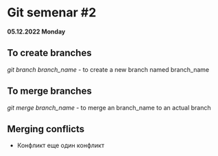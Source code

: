 # Git semenar #2
**05.12.2022 Monday**

## To create branches

*git branch branch_name* - to create a new branch named branch_name



## To merge branches

*git merge branch_name* - to merge an branch_name to an actual branch 

## Merging conflicts

* Конфликт еще один конфликт